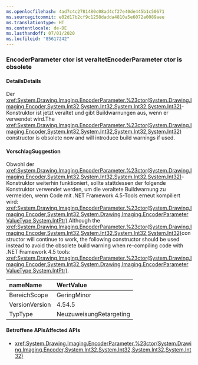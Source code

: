 ```yaml
---
ms.openlocfilehash: 4ad7c4c2781480c08ad4cf27e40de445b1c50671
ms.sourcegitcommit: e02d17b2cf9c1258dadda4810a5e6072a0089aee
ms.translationtype: HT
ms.contentlocale: de-DE
ms.lasthandoff: 07/01/2020
ms.locfileid: "85617242"
---
```

### <a name="encoderparameter-ctor-is-obsolete"></a><span data-ttu-id="f5440-101">EncoderParameter ctor ist veraltet</span><span class="sxs-lookup"><span data-stu-id="f5440-101">EncoderParameter ctor is obsolete</span></span>

#### <a name="details"></a><span data-ttu-id="f5440-102">Details</span><span class="sxs-lookup"><span data-stu-id="f5440-102">Details</span></span>

<span data-ttu-id="f5440-103">Der <xref:System.Drawing.Imaging.EncoderParameter.%23ctor(System.Drawing.Imaging.Encoder,System.Int32,System.Int32,System.Int32,System.Int32)>-Konstruktor ist jetzt veraltet und gibt Buildwarnungen aus, wenn er verwendet wird.</span><span class="sxs-lookup"><span data-stu-id="f5440-103">The <xref:System.Drawing.Imaging.EncoderParameter.%23ctor(System.Drawing.Imaging.Encoder,System.Int32,System.Int32,System.Int32,System.Int32)> constructor is obsolete now and will introduce build warnings if used.</span></span>

#### <a name="suggestion"></a><span data-ttu-id="f5440-104">Vorschlag</span><span class="sxs-lookup"><span data-stu-id="f5440-104">Suggestion</span></span>

<span data-ttu-id="f5440-105">Obwohl der <xref:System.Drawing.Imaging.EncoderParameter.%23ctor(System.Drawing.Imaging.Encoder,System.Int32,System.Int32,System.Int32,System.Int32)>-Konstruktor weiterhin funktioniert, sollte stattdessen der folgende Konstruktor verwendet werden, um die veraltete Buildwarnung zu vermeiden, wenn Code mit .NET Framework 4.5-Tools erneut kompiliert wird: <xref:System.Drawing.Imaging.EncoderParameter.%23ctor(System.Drawing.Imaging.Encoder,System.Int32,System.Drawing.Imaging.EncoderParameterValueType,System.IntPtr)>.</span><span class="sxs-lookup"><span data-stu-id="f5440-105">Although the <xref:System.Drawing.Imaging.EncoderParameter.%23ctor(System.Drawing.Imaging.Encoder,System.Int32,System.Int32,System.Int32,System.Int32)>constructor will continue to work, the following constructor should be used instead to avoid the obsolete build warning when re-compiling code with .NET Framework  4.5 tools: <xref:System.Drawing.Imaging.EncoderParameter.%23ctor(System.Drawing.Imaging.Encoder,System.Int32,System.Drawing.Imaging.EncoderParameterValueType,System.IntPtr)>.</span></span>

| <span data-ttu-id="f5440-106">name</span><span class="sxs-lookup"><span data-stu-id="f5440-106">Name</span></span>    | <span data-ttu-id="f5440-107">Wert</span><span class="sxs-lookup"><span data-stu-id="f5440-107">Value</span></span>       |
|:--------|:------------|
| <span data-ttu-id="f5440-108">Bereich</span><span class="sxs-lookup"><span data-stu-id="f5440-108">Scope</span></span>   | <span data-ttu-id="f5440-109">Gering</span><span class="sxs-lookup"><span data-stu-id="f5440-109">Minor</span></span>       |
| <span data-ttu-id="f5440-110">Version</span><span class="sxs-lookup"><span data-stu-id="f5440-110">Version</span></span> | <span data-ttu-id="f5440-111">4.5</span><span class="sxs-lookup"><span data-stu-id="f5440-111">4.5</span></span>         |
| <span data-ttu-id="f5440-112">Typ</span><span class="sxs-lookup"><span data-stu-id="f5440-112">Type</span></span>    | <span data-ttu-id="f5440-113">Neuzuweisung</span><span class="sxs-lookup"><span data-stu-id="f5440-113">Retargeting</span></span> |

#### <a name="affected-apis"></a><span data-ttu-id="f5440-114">Betroffene APIs</span><span class="sxs-lookup"><span data-stu-id="f5440-114">Affected APIs</span></span>

- <xref:System.Drawing.Imaging.EncoderParameter.%23ctor(System.Drawing.Imaging.Encoder,System.Int32,System.Int32,System.Int32,System.Int32)>
